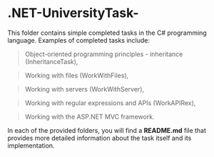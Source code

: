 # .NET-UniversityTask-

This folder contains simple completed tasks in the C# programming language. 
Examples of completed tasks include: 

> Object-oriented programming principles - inheritance (InheritanceTask), 

> Working with files (WorkWithFiles), 

> Working with servers (WorkWithServer), 

> Working with regular expressions and APIs (WorkAPIRex), 

> Working with the ASP.NET MVC framework.

In each of the provided folders, you will find a **README.md** file that provides more detailed information about the task itself and its implementation.
